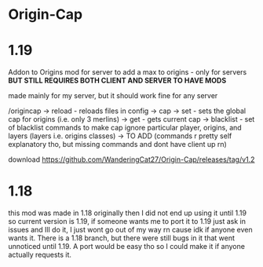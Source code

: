 # Origin-Cap
# 1.19
Addon to Origins mod for server to add a max to origins - only for servers **BUT STILL REQUIRES BOTH CLIENT AND SERVER TO HAVE MODS**

made mainly for my server, but it should work fine for any server

/origincap
  -> reload - reloads files in config
  -> cap
    -> set - sets the global cap for origins (i.e. only 3 merlins)
    -> get - gets current cap
  -> blacklist - set of blacklist commands to make cap ignore particular player, origins, and layers (layers i.e. origins classes)
    -> TO ADD (commands r pretty self explanatory tho, but missing commands and dont have client up rn)
    
download https://github.com/WanderingCat27/Origin-Cap/releases/tag/v1.2
# 1.18
this mod was made in 1.18 originally then I did not end up using it until 1.19 so current version is 1.19, if someone wants me to port it to 1.19 just ask in issues and Ill do it, I just wont go out of my way rn cause idk if anyone even wants it. There is a 1.18 branch, but there were still bugs in it that went unnoticed until 1.19. A port would be easy tho so I could make it if anyone actually requests it.
